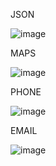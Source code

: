 JSON

![image](https://user-images.githubusercontent.com/49784261/212535312-7313e40d-c98d-4947-8c2e-0fd32f0e9db1.png)


MAPS


![image](https://user-images.githubusercontent.com/49784261/212535393-c61eb04f-ea12-4502-9619-de1c42a44129.png)


PHONE


![image](https://user-images.githubusercontent.com/49784261/212535449-02ba6698-c22d-4f0a-8739-10939f899036.png)


EMAIL


![image](https://user-images.githubusercontent.com/49784261/212535527-0681ac82-204c-4760-88a3-414224756fb4.png)
